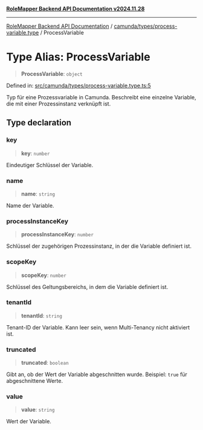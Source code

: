 [**RoleMapper Backend API Documentation v2024.11.28**](../../../../README.md)

***

[RoleMapper Backend API Documentation](../../../../modules.md) / [camunda/types/process-variable.type](../README.md) / ProcessVariable

# Type Alias: ProcessVariable

> **ProcessVariable**: `object`

Defined in: [src/camunda/types/process-variable.type.ts:5](https://github.com/FlowCraft-AG/RoleMapper/blob/64577d705cc4c579b4cd41d48895a5fa1f3b9249/backend/src/camunda/types/process-variable.type.ts#L5)

Typ für eine Prozessvariable in Camunda.
Beschreibt eine einzelne Variable, die mit einer Prozessinstanz verknüpft ist.

## Type declaration

### key

> **key**: `number`

Eindeutiger Schlüssel der Variable.

### name

> **name**: `string`

Name der Variable.

### processInstanceKey

> **processInstanceKey**: `number`

Schlüssel der zugehörigen Prozessinstanz, in der die Variable definiert ist.

### scopeKey

> **scopeKey**: `number`

Schlüssel des Geltungsbereichs, in dem die Variable definiert ist.

### tenantId

> **tenantId**: `string`

Tenant-ID der Variable.
Kann leer sein, wenn Multi-Tenancy nicht aktiviert ist.

### truncated

> **truncated**: `boolean`

Gibt an, ob der Wert der Variable abgeschnitten wurde.
Beispiel: `true` für abgeschnittene Werte.

### value

> **value**: `string`

Wert der Variable.
